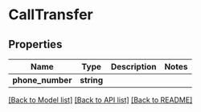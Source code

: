 # CallTransfer

## Properties
Name | Type | Description | Notes
------------ | ------------- | ------------- | -------------
**phone_number** | **string** |  | 

[[Back to Model list]](../README.md#documentation-for-models) [[Back to API list]](../README.md#documentation-for-api-endpoints) [[Back to README]](../README.md)


